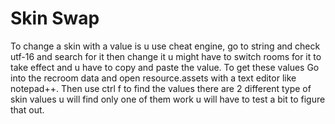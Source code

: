# Skin Swap
To change a skin with a value is u use cheat engine, go to string and check utf-16 and search for it then change it u might have to switch rooms for it to take effect and u have to copy and paste the value. To get these values Go into the recroom data and open resource.assets with a text editor like notepad++. Then use ctrl f to find the values there are 2 different type of skin values u will find only one of them work u will have to test a bit to figure that out.
